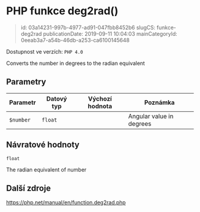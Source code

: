 PHP funkce deg2rad()
================================

> id: 03a14231-997b-4977-ad91-047fbb8452b6
> slugCS: funkce-deg2rad
> publicationDate: 2019-09-11 10:04:03
> mainCategoryId: 0eeab3a7-a54b-46db-a253-ca6100145648

Dostupnost ve verzích: `PHP 4.0`

Converts the number in degrees to the radian equivalent


Parametry
--------------

| Parametr | Datový typ | Výchozí hodnota | Poznámka |
|-----|-----|-----|-----|
| `$number` | `float` |  | Angular value in degrees |


Návratové hodnoty
----------------

`float`

The radian equivalent of number

Další zdroje
------------

https://php.net/manual/en/function.deg2rad.php
